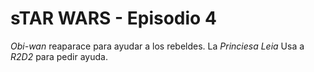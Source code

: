 # sTAR WARS - Episodio 4

*Obi-wan* reaparace para ayudar a los rebeldes.
La *Princiesa Leia* Usa a *R2D2* para pedir ayuda.
